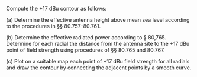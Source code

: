 Compute the +17 dBu contour as follows:

(a) Determine the effective antenna height above mean sea level according to the procedures in §§ 80.757-80.761.

(b) Determine the effective radiated power according to § 80,765. Determine for each radial the distance from the antenna site to the +17 dBu point of field strength using procedures of §§ 80.765 and 80.767.

(c) Plot on a suitable map each point of +17 dBu field strength for all radials and draw the contour by connecting the adjacent points by a smooth curve.

